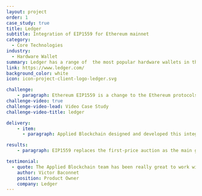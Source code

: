 ```yaml
---
layout: project
order: 1
case_study: true
title: Ledger
subtitle: Integration of EIP1559 for Ethereum mainnet
category:
  - Core Technologies
industry:
  - Hardware Wallet
summary: Ledger has a range of  the most popular hardware wallets in the industry, with  over 2M users in 165 countries. These store a user’s private key enabling them to hold cryptocurrency and sign transactions securely. Ledger provides two different models, the Nano S Plus and Nano X, the latter connecting through Bluetooth,  and both of these  support over 5,500 digital assets. The hardware wallets come equipped with the Ledger Live app, that allows users to buy, sell, own, and invest their crypto assets.
link: https://www.ledger.com/
background_color: white
icon: icon-project-client-logo-ledger.svg

challenge:
    - paragraph: Ethereum EIP1559 is a change to the Ethereum protocols that allows the user to pay a high gas fee in order for their transaction to be prioritised (or a lower one, for lower priority and longer processing time). Ledger commissioned Applied Blockchain to add support for Ethereum’s EIP1559 in the Ledger live app. With this integration, both the Ledger Live Desktop and Ledger Live Mobile apps allow users to utilise EIP1559 transactions on  Ethereum.
challenge-video: true
challenge-video-lead: Video Case Study
challenge-video-title: ledger

delivery:
    - item:
      - paragraph: Applied Blockchain designed and developed this integration in collaboration with the Ledger Live app product team. The changes were implemented in the transaction generation and signing logic.

results:
    - paragraph: EIP1559 replaces the first-price auction as the main gas fee calculation and embeds an average price for Ethereum transactions. As Ethereum is one of the most popular cryptocurrencies in the Ledger Live app, this feature was highly anticipated by the platform’s users.

testimonial:
  - quote: The Applied Blockchain team has been really great to work with on this project, and we highly recommend them. All the project management side of this was taken care of by them and they were very professional at every stage. They gave us a clear roadmap and vision as to how to deliver this change, ensuring the project ran extremely smoothly. This freed up a lot of time on our side for us to focus on the quality and product side of things, and it was easy working with them to adapt the project around the feedback we received from our users.  
    author: Victor Baconnet
    position: Product Owner
    company: Ledger
---
```

